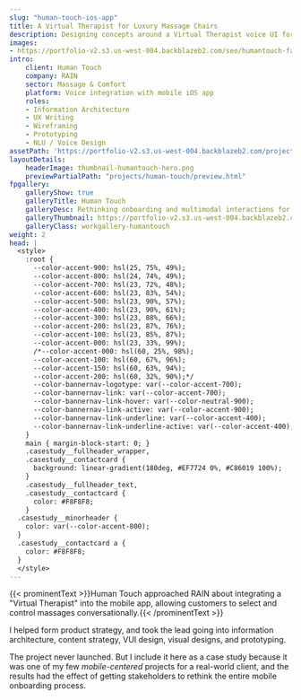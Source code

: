 ```yaml
---
slug: "human-touch-ios-app"
title: A Virtual Therapist for Luxury Massage Chairs
description: Designing concepts around a Virtual Therapist voice UI for massage selection and chair controls
images:
- https://portfolio-v2.s3.us-west-004.backblazeb2.com/seo/humantouch-facebook.png
intro:
    client: Human Touch
    company: RAIN
    sector: Massage & Comfort
    platform: Voice integration with mobile iOS app
    roles:
    - Information Architecture
    - UX Writing
    - Wireframing
    - Prototyping
    - NLU / Voice Design
assetPath: 'https://portfolio-v2.s3.us-west-004.backblazeb2.com/projects/human-touch/'
layoutDetails:
    headerImage: thumbnail-humantouch-hero.png
    previewPartialPath: "projects/human-touch/preview.html"
fpgallery:
    galleryShow: true
    galleryTitle: Human Touch
    galleryDesc: Rethinking onboarding and multimodal interactions for luxury massage chairs
    galleryThumbnail: https://portfolio-v2.s3.us-west-004.backblazeb2.com/projects/human-touch/thumbnail-humantouch-fp.png
    galleryClass: workgallery-humantouch
weight: 2
head: |
  <style>
    :root {
      --color-accent-900: hsl(25, 75%, 49%);
      --color-accent-800: hsl(24, 74%, 49%);
      --color-accent-700: hsl(23, 72%, 48%);
      --color-accent-600: hsl(23, 83%, 54%);
      --color-accent-500: hsl(23, 90%, 57%);
      --color-accent-400: hsl(23, 90%, 61%);
      --color-accent-300: hsl(23, 88%, 66%);
      --color-accent-200: hsl(23, 87%, 76%);
      --color-accent-100: hsl(23, 85%, 87%);
      --color-accent-000: hsl(23, 33%, 99%);
      /*--color-accent-000: hsl(60, 25%, 98%);
      --color-accent-100: hsl(60, 67%, 96%);
      --color-accent-150: hsl(60, 63%, 94%);
      --color-accent-200: hsl(60, 32%, 90%);*/
      --color-bannernav-logotype: var(--color-accent-700);
      --color-bannernav-link: var(--color-accent-700);
      --color-bannernav-link-hover: var(--color-neutral-900);
      --color-bannernav-link-active: var(--color-accent-900);
      --color-bannernav-link-underline: var(--color-accent-400);
      --color-bannernav-link-underline-active: var(--color-accent-400);
    }
    main { margin-block-start: 0; }
    .casestudy__fullheader_wrapper,
    .casestudy__contactcard {
      background: linear-gradient(180deg, #EF7724 0%, #C86019 100%);
    }
    .casestudy__fullheader_text,
    .casestudy__contactcard {
      color: #F8F8F8;
    }
  .casestudy__minorheader {
    color: var(--color-accent-800);
  }
  .casestudy__contactcard a {
    color: #F8F8F8;
  }
  </style>
---
```


{{< prominentText >}}Human Touch approached RAIN about integrating a "Virtual Therapist" into the mobile app, allowing customers to select and control massages conversationally.{{< /prominentText >}}

I helped form product strategy, and took the lead going into information architecture, content strategy, VUI design, visual designs, and prototyping.

The project never launched. But I include it here as a case study because it was one of my few _mobile-centered_ projects for a real-world client, and the results had the effect of getting stakeholders to rethink the entire mobile onboarding process.